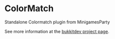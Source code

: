 ColorMatch
==========

Standalone Colormatch plugin from MinigamesParty


See more information at the [bukkitdev project page](http://dev.bukkit.org/bukkit-plugins/colormatch/).
